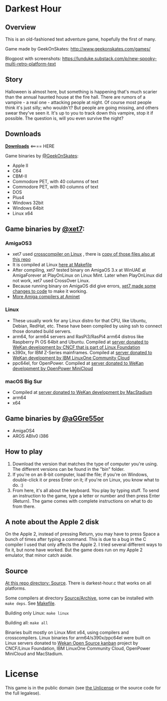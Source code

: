 # Darkest Hour

## Overview

This is an old-fashioned text adventure game, hopefully the first of many.

Game made by GeekOnSkates: http://www.geekonskates.com/games/

Blogpost with screenshots: https://lunduke.substack.com/p/new-spooky-multi-retro-platform-text

## Story

Halloween is almost here, but something is happening that's much scarier than the annual haunted house at the fire hall.
 There are rumors of a vampire - a real one - attacking people at night. 
Of course most people think it's just silly; who wouldn't?  But people are going missing, and others swear they've seen it. 
It's up to you to track down this vampire, stop it if possible.  The question is, will you even survive the night?

## Downloads

[**Downloads**](https://github.com/xet7/darkesthour/tree/main/Original)   <==== HERE

Game binaries by [@GeekOnSkates](https://github.com/GeekOnSkates):

- Apple II
- C64
- CBM-II
- Commodore PET, with 40 columns of text
- Commodore PET, with 80 columns of text
- DOS
- Plus4
- Windows 32bit
- Windows 64bit
- Linux x64

## Game binaries by [@xet7](https://github.com/xet7):

### AmigaOS3
  - xet7 used [crosscompiler on Linux](http://fengestad.no/m68k-amigaos-toolchain/) , there is [copy of those files also at this repo](https://github.com/xet7/darkesthour/tree/main/Source/archive)
  - It is compiled at Linux [here at Makefile](https://github.com/xet7/darkesthour/blob/main/Source/Makefile#L53)
  - After compiling, xet7 tested binary on AmigaOS 3.x at WinUAE at AmigaForever at PlayOnLinux on Linux Mint. Later when PlayOnLinux did not work, xet7 used CrossOver Linux.
  - Because running binary on AmigaOS did give errors, [xet7 made some changes to code](https://github.com/xet7/darkesthour/commit/91a28c9d798a78b8a4f977d3e1724d581b621520) to make it working.
  - [More Amiga compilers at Aminet](http://aminet.net/tree?path=dev)

### Linux
  - These usually work for any Linux distro for that CPU, like Ubuntu, Debian, RedHat, etc. These have been compiled by using ssh to connect those donated build servers.
  - arm64, for arm64 servers and RasPi3/RasPi4 arm64 distros like Raspberry Pi OS 64bit and Ubuntu. Compiled at [server donated to WeKan development by CNCF that is part of Linux Foundation](https://blog.wekan.team/2019/06/wekan-on-raspi3-and-arm64-server-now-works-and-whats-next-with-cncf/)
  - s390x, for IBM Z-Series mainframes.  Compiled at [server donated to WeKan development by IBM LinuxOne Community Cloud](https://www.openmainframeproject.org/blog/2020/11/20/wekan-open-source-kanban-on-s390x)
  - ppc64el, for OpenPower. Compiled at [server donated to WeKan development by OpenPower MiniCloud](https://openpower.ic.unicamp.br/minicloud/)

### macOS Big Sur
  - Compiled at [server donated to WeKan development by MacStadium](https://github.com/wekan/wekan/wiki/Mac)
  - arm64
  - x64

## Game binaries by [@aGGre55or](https://github.com/aGGre55or)

- AmigaOS4
- AROS ABIv0 i386

## How to play

1. Download the version that matches the type of computer you're using.  The different versions can be found in the "bin" folder.
2. If you're on an 8-bit computer, load the file; if you're on Windows, double-click it or press Enter on it; if you're on Linux, you know what to do. :)
3. From here, it's all about the keyboard.  You play by typing stuff.  To send an instruction to the game, type a letter or number and then press Enter (Return).  The game comes with complete instructions on what to do from there.

## A note about the Apple 2 disk

On the Apple 2, instead of pressing Return, you may have to press Space a bunch of times after typing a command.  This is due to a bug in the C compiler I used that only affects the Apple 2.  I tried several different ways to fix it, but none have worked.  But the game does run on my Apple 2 emulator, that minor catch aside.

## Source

[At this repo directory: Source](https://github.com/xet7/darkesthour/tree/main/Source). There is darkest-hour.c that works on all platforms.

Some compilers at directory [Source/Archive](https://github.com/xet7/darkesthour/tree/main/Source/archive), some can be installed with
`make deps`. See [Makefile](https://github.com/xet7/darkesthour/blob/main/Source/Makefile).

Building only Linux: `make linux`

Building all: `make all`

Binaries built mostly on Linux Mint x64, using compilers and crosscompilers. Linux binaries for arm64/s390x/ppc64el were built on Linux servers
donated to [Wekan Open Source kanban](https://wekan.github.io) project by CNCF/Linux Foundation, IBM LinuxOne Community Cloud,
OpenPower MiniCloud and MacStadium.

# License

This game is in the public domain (see [the Unlicense](http://www.unlicense.org) or the source code for the full legalese).
